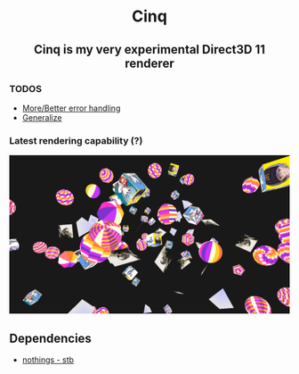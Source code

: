 <div align="center">
<h1>
    Cinq
    <h2>
        Cinq is my very experimental Direct3D 11 renderer 
    </h2>
</h1> 
</div>

### TODOS
- [More/Better error handling](src/Ayanami.cpp#L6)
- [Generalize](src/Geometry/Plane.hpp#L77)

### Latest rendering capability (?)
<img src="res/readme/render.png" width="540">

## Dependencies
- [nothings - stb](https://github.com/nothings/stb)
